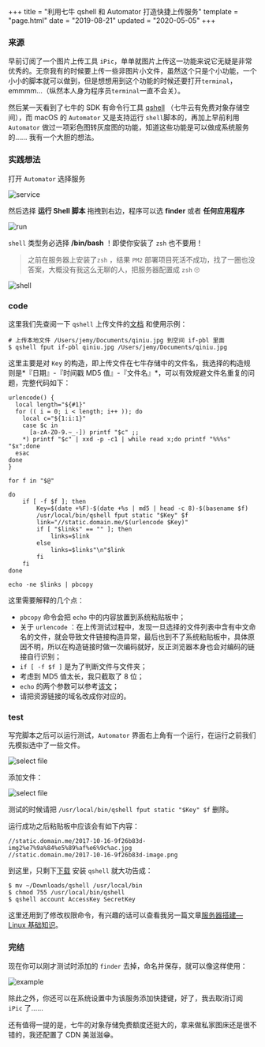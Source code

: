 +++
title = "利用七牛 qshell 和 Automator 打造快捷上传服务"
template = "page.html"
date = "2019-08-21"
updated = "2020-05-05"
+++


### 来源

早前订阅了一个图片上传工具 `iPic`，单单就图片上传这一功能来说它无疑是非常优秀的。无奈我有的时候要上传一些非图片小文件，虽然这个只是个小功能，一个小小的脚本就可以做到，但是想想用到这个功能的时候还要打开`terminal`，emmmm…（纵然本人身为程序员`terminal`一直不会关）。

然后某一天看到了七牛的 SDK 有命令行工具 [qshell](https://developer.qiniu.com/kodo/tools/1302/qshell) （七牛云有免费对象存储空间），而 macOS 的 `Automator` 又是支持运行 `shell`脚本的，再加上早前利用 `Automator` 做过一项彩色图转灰度图的功能，知道这些功能是可以做成系统服务的…... 我有一个大胆的想法。

### 实践想法

打开 `Automator` 选择服务

![service](https://segmentfault.com/img/remote/1460000012625870?w=863&h=589)

然后选择 **运行 Shell 脚本** 拖拽到右边，程序可以选 **finder** 或者 **任何应用程序**

![run](https://segmentfault.com/img/remote/1460000012625871?w=866&h=593)

`shell` 类型务必选择 **/bin/bash** ！即使你安装了 `zsh` 也不要用！

> 之前在服务器上安装了`zsh` ，结果 `PM2` 部署项目死活不成功，找了一圈也没答案，大概没有我这么无聊的人，把服务器配置成 `zsh` 🙄

![shell](https://segmentfault.com/img/remote/1460000012625872?w=470&h=167)

### code

这里我们先查阅一下 `qshell` 上传文件的[文档](https://github.com/qiniu/qshell/blob/master/docs/fput.md) 和使用示例：

```
# 上传本地文件 /Users/jemy/Documents/qiniu.jpg 到空间 if-pbl 里面
$ qshell fput if-pbl qiniu.jpg /Users/jemy/Documents/qiniu.jpg
```

这里主要是对 `Key` 的构造，即上传文件在七牛存储中的文件名，我选择的构造规则是*『日期』-『时间戳 MD5 值』-『文件名』*，可以有效规避文件名重复的问题，完整代码如下：

```
urlencode() {
  local length="${#1}"
  for (( i = 0; i < length; i++ )); do
    local c="${1:i:1}"
    case $c in
      [a-zA-Z0-9.~_-]) printf "$c" ;;
    *) printf "$c" | xxd -p -c1 | while read x;do printf "%%%s" "$x";done
  esac
done
}

for f in "$@"

do
    if [ -f $f ]; then
        Key=$(date +%F)-$(date +%s | md5 | head -c 8)-$(basename $f)
        /usr/local/bin/qshell fput static "$Key" $f
        link="//static.domain.me/$(urlencode $Key)"
        if [ "$links" == "" ]; then
            links=$link
        else
            links=$links"\n"$link
        fi
    fi
done

echo -ne $links | pbcopy
```

这里需要解释的几个点：

- `pbcopy` 命令会把 `echo` 中的内容放置到系统粘贴板中；
- 关于 `urlencode` ：在上传测试过程中，发现一旦选择的文件列表中含有中文命名的文件，就会导致文件链接构造异常，最后也到不了系统粘贴板中，具体原因不明，所以在构造链接时做一次编码就好，反正浏览器本身也会对编码的链接自行识别；
- `if [ -f $f ]` 是为了判断文件与文件夹；
- 考虑到 MD5 值太长，我只截取了 8 位；
- `echo` 的两个参数可以参考[该文](https://blog.csdn.net/lizhi200404520/article/details/8819762)；
- 请把资源链接的域名改成你对应的。

### test

写完脚本之后可以运行测试，`Automator` 界面右上角有一个运行，在运行之前我们先模拟选中了一些文件。

![select file](https://segmentfault.com/img/remote/1460000012625873?w=1000&h=596)

添加文件：

![select file](https://segmentfault.com/img/remote/1460000012625874?w=598&h=219)

测试的时候请把 `/usr/local/bin/qshell fput static "$Key" $f` 删除。

运行成功之后粘贴板中应该会有如下内容：

```
//static.domain.me/2017-10-16-9f26b83d-img2%e7%9a%84%e5%89%af%e6%9c%ac.jpg
//static.domain.me/2017-10-16-9f26b83d-image.png
```

到这里，只剩下[下载](https://developer.qiniu.com/kodo/tools/1302/qshell) 安装 `qshell` 就大功告成：

```
$ mv ~/Downloads/qshell /usr/local/bin
$ chmod 755 /usr/local/bin/qshell
$ qshell account AccessKey SecretKey
```

这里还用到了修改权限命令，有兴趣的话可以查看我另一篇文章[服务器搭建—Linux 基础知识](https://blog.bingqichen.me/view?id=11)。

### 完结

现在你可以刚才测试时添加的 `finder` 去掉，命名并保存，就可以像这样使用：

![example](https://segmentfault.com/img/remote/1460000012625875?w=567&h=501)

除此之外，你还可以在系统设置中为该服务添加快捷键，好了，我去取消订阅 `iPic` 了......

还有值得一提的是，七牛的对象存储免费额度还挺大的，拿来做私家图床还是很不错的，我还配置了 CDN 美滋滋😁。
